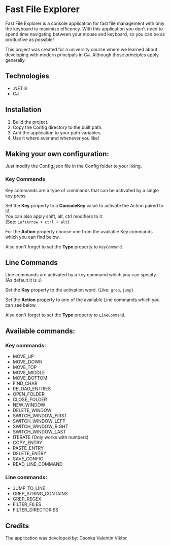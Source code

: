 # Fast File Explorer

Fast File Explorer is a console application for fast file management with only the keyboard to maximize efficency. With this application you don't need to spend time navigating between your mouse and keyboard, so you can be as productive as possible! 

This project was created for a university course where we learned about developing with modern principals in C#. Although those principles apply generally.

## Technologies

- .NET 8
- C#

## Installation

1. Build the project.
2. Copy the Config directory to the built path.
3. Add the application to your path variables.
4. Use it where ever and whenever you like!

## Making your own configuration:

Just modify the Config.json file in the Config folder to your liking.

### Key Commands

Key commands are a type of commands that can be activated by a single key press.

Set the **Key** property to a **ConsoleKey** value to activate the Action paired to it! <br>
You can also apply shift, alt, ctrl modifiers to it. <br>
(See: `LeftArrow + ctrl + alt`)

For the **Action** property choose one from the available Key commands which you can find below.

Also don't forget to set the **Type** property to `KeyCommand`.

## Line Commands

Line commands are activated by a key command which you can specify. (As default it is `I`)

Set the **Key** property to the activation word. (Like: `grep`, `jump`)

Set the **Action** property to one of the available Line commands which you can see below.

Also don't forget to set the **Type** property to `LineCommand`.

## Available commands:

### Key commands:

- MOVE_UP
- MOVE_DOWN
- MOVE_TOP
- MOVE_MIDDLE
- MOVE_BOTTOM
- FIND_CHAR
- RELOAD_ENTRIES
- OPEN_FOLDER
- CLOSE_FOLDER
- NEW_WINDOW
- DELETE_WINDOW
- SWITCH_WINDOW_FIRST
- SWITCH_WINDOW_LEFT
- SWITCH_WINDOW_RIGHT
- SWITCH_WINDOW_LAST
- ITERATE (Only works with numbers)
- COPY_ENTRY
- PASTE_ENTRY
- DELETE_ENTRY
- SAVE_CONFIG
- READ_LINE_COMMAND

### Line commands:

- JUMP_TO_LINE
- GREP_STRING_CONTAINS
- GREP_REGEX
- FILTER_FILES
- FILTER_DIRECTORIES

## Credits

The application was developed by: Csonka Valentin Viktor
